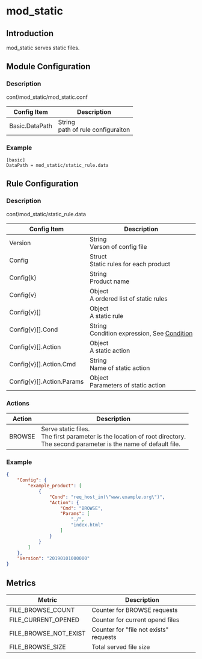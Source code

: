 # mod_static

## Introduction 

mod_static serves static files.

## Module Configuration

### Description
conf/mod_static/mod_static.conf

| Config Item | Description                             |
| ----------- | --------------------------------------- |
| Basic.DataPath | String<br>path of rule configuraiton |

### Example
```
[basic]
DataPath = mod_static/static_rule.data
```

## Rule Configuration

### Description
conf/mod_static/static_rule.data

| Config Item | Description                                                  |
| ----------- | ------------------------------------------------------------ |
| Version     | String<br>Verson of config file |
| Config      | Struct<br>Static rules for each product |
| Config{k}   | String<br>Product name |
| Config{v}   | Object<br>A ordered list of static rules |
| Config{v}[] | Object<br>A static rule |
| Config{v}[].Cond | String<br>Condition expression, See [Condition](../../condition/condition_grammar.md) |
| Config{v}[].Action | Object<br>A static action |
| Config{v}[].Action.Cmd | String<br>Name of static action |
| Config{v}[].Action.Params | Object<br>Parameters of static action |

### Actions
| Action                    | Description                        |
| ------------------------- | ---------------------------------- |
| BROWSE                    | Serve static files. <br>The first parameter is the location of root directory.<br> The second parameter is the name of default file.|

### Example
```json
{
    "Config": {
        "example_product": [
            {
                "Cond": "req_host_in(\"www.example.org\")",
                "Action": {
                    "Cmd": "BROWSE",
                    "Params": [
                        "./",
                        "index.html"
                    ]
                }
            }
        ]
    },
    "Version": "20190101000000"
}
```

## Metrics

| Metric                  | Description                            |
| ----------------------- |----------------------------------------|
| FILE_BROWSE_COUNT       | Counter for BROWSE requests            |
| FILE_CURRENT_OPENED     | Counter for current opend files        |
| FILE_BROWSE_NOT_EXIST   | Counter for "file not exists" requests |
| FILE_BROWSE_SIZE        | Total served file size                 |

